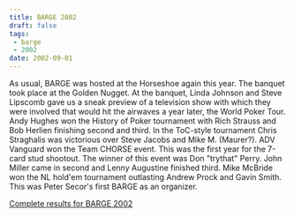 ```yaml
---
title: BARGE 2002
draft: false
tags:
 - barge
 - 2002
date: 2002-09-01
---
```


As usual, BARGE was hosted at the Horseshoe again this year. The banquet took
place at the Golden Nugget. At the banquet, Linda Johnson and Steve Lipscomb
gave us a sneak preview of a television show with which they were involved that
would hit the airwaves a year later, the World Poker Tour. Andy Hughes won the
History of Poker tournament with Rich Strauss and Bob Herlien finishing second
and third. In the ToC-style tournament Chris Straghalis was victorious over
Steve Jacobs and Mike M. (Maurer?). ADV Vanguard won the Team CHORSE
event. This was the first year for the 7-card stud shootout. The winner of this
event was Don &quot;trythat&quot; Perry. John Miller came in second and Lenny
Augustine finished third. Mike McBride won the NL hold'em tournament outlasting
Andrew Prock and Gavin Smith. This was Peter Secor's first BARGE as an
organizer.

[Complete results for BARGE 2002](/barge/results/2002)
